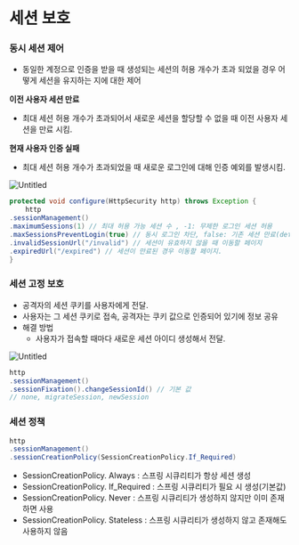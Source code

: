 # 세션 보호

### 동시 세션 제어

- 동일한 계정으로 인증을 받을 때 생성되는 세션의 허용 개수가 초과 되었을 경우 어떻게 세션을 유지하는 지에 대한 제어

**이전 사용자 세션 만료**

- 최대 세션 허용 개수가 초과되어서 새로운 세션을 할당할 수 없을 때 이전 사용자 세션을 만료 시킴.

**현재 사용자 인증 실패**

- 최대 세션 허용 개수가 초과되었을 때 새로운 로그인에 대해 인증 예외를 발생시킴.

![Untitled](%E1%84%89%E1%85%A6%E1%84%89%E1%85%A7%E1%86%AB%20%E1%84%87%E1%85%A9%E1%84%92%E1%85%A9%20a99e9629a6534bff91830027eaab5fd6/Untitled.png)

```java
protected void configure(HttpSecurity http) throws Exception {
	http
.sessionManagement()
.maximumSessions(1) // 최대 허용 가능 세션 수 , -1: 무제한 로그인 세션 허용
.maxSessionsPreventLogin(true) // 동시 로그인 차단, false: 기존 세션 만료(default)
.invalidSessionUrl("/invalid") // 세션이 유효하지 않을 때 이동할 페이지
.expiredUrl("/expired") // 세션이 만료된 경우 이동할 페이지.
}
```

### 세션 고정 보호

- 공격자의 세션 쿠키를 사용자에게 전달.
- 사용자는 그 세션 쿠키로 접속, 공격자는 쿠키 값으로 인증되어 있기에 정보 공유
- 해결 방법
    - 사용자가 접속할 때마다 새로운 세션 아이디 생성해서 전달.

![Untitled](%E1%84%89%E1%85%A6%E1%84%89%E1%85%A7%E1%86%AB%20%E1%84%87%E1%85%A9%E1%84%92%E1%85%A9%20a99e9629a6534bff91830027eaab5fd6/Untitled%201.png)

```java
http
.sessionManagement()
.sessionFixation().changeSessionId() // 기본 값
// none, migrateSession, newSession
```

### 세션 정책

```java
http
.sessionManagement()
.sessionCreationPolicy(SessionCreationPolicy.If_Required)

```

- SessionCreationPolicy. Always : 스프링 시큐리티가 항상 세션 생성
- SessionCreationPolicy. If_Required : 스프링 시큐리티가 필요 시 생성(기본값)
- SessionCreationPolicy. Never : 스프링 시큐리티가 생성하지 않지만 이미 존재하면 사용
- SessionCreationPolicy. Stateless : 스프링 시큐리티가 생성하지 않고 존재해도 사용하지 않음